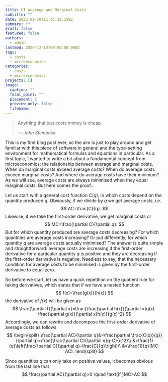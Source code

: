 ```yaml
---
title: Of Average and Marginal Costs
subtitle: ""
date: 2023-08-10T11:43:33.150Z
summary: ""
draft: false
featured: false
authors:
  - admin
lastmod: 2020-12-13T00:00:00.000Z
tags:
  - costs
  - microeconomics
categories:
  - costs
  - microeconomics
projects: []
image:
  caption: ""
  focal_point: ""
  placement: 2
  preview_only: false
  filename:
---
```



> Anything that just costs money is cheap.</p>
> — <cite>John Steinbeck</cite>

This is my first blog post ever, so the aim is just to play around and get familiar with this piece of software in general and the type-setting environment for mathematical formulas and equations in particular. As a first topic, I wanted to write a bit about a fundamental concept from microeconomics: the relationship between average and marginal costs. When do marginal costs exceed average costs? When do average costs exceed marginal costs? And where do average costs have their minimum?
As we will see, average costs are always minimised when they equal marginal costs. But here comes the proof...

Let us start with a general cost function $C(q)$, in which costs depend on the quantity produced $q$. Obviously, if we divide by $q$ we get average costs, i.e.
$$
AC=\frac{C}{q}.
$$
Likewise, if we take the first-order derivative, we get marginal costs or
$$
MC=\frac{\partial C}{\partial q}.
$$
But for which quantity produced are average costs decreasing? For which quantities are average costs increasing? Or put differently, for which quantity $q$ are average costs actually minimised? The answer is quite simple and straightforward: average costs are increasing if the first-order derivative for a particular quantity $q$ is positive and they are decreasing if the first-order derivative is negative. Needless to say, that the necessary condition for average costs to be minimised is given by the first-order derivative to equal zero.

So before we start, let us have a quick repetition on the quotient rule for taking derivatives, which states that if we have a nested function
$$
f(x)=\frac{g(x)}{h(x)}
$$
the derivative of $f(x)$ will be given as
$$
\frac{\partial f}{\partial x}=\frac{\frac{\partial h(x)}{\partial x}g(x)-\frac{\partial g(x)}{\partial x}h(x)}{g(x)^2}
$$
Accordingly, we can rewrite and decompose the first-order derivative of average costs as follows
$$
\begin{split}
\frac{\partial AC}{\partial q}&=\frac{\partial \frac{C(q)}{q}}{\partial q}=\frac{\frac{\partial C}{\partial q}q-C}{q^2}\\
&=\frac{1}{q}\left(\frac{\partial C}{\partial q}-\frac{C}{q}\right)\\
&=\frac{1}{q}(MC-AC).
\end{split}
$$

Since quantities $q$ can only take on positive values, it becomes obvious from the last line that
$$
\frac{\partial AC}{\partial q}>0 \quad \text{if }MC>AC
$$
